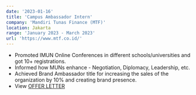 ```yaml
---
date: '2023-01-16'
title: 'Campus Ambassador Intern'
company: 'Mandiri Tunas Finance (MTF)'
location: Jakarta
range: 'January 2023 - March 2023'
url: 'https://www.mtf.co.id/'
---
```


- Promoted IMUN Online Conferences in different schools/universities and got 10+ registrations.
- Informed how MUNs enhance - Negotiation, Diplomacy, Leadership, etc.
- Achieved Brand Ambassador title for increasing the sales of the organization by 10% and creating brand presence.
- View [OFFER LETTER](https://drive.google.com/file/d/1q-rr54_-9znx-m1PvEDTYkbu5yGy0miK/view?usp=sharing)
